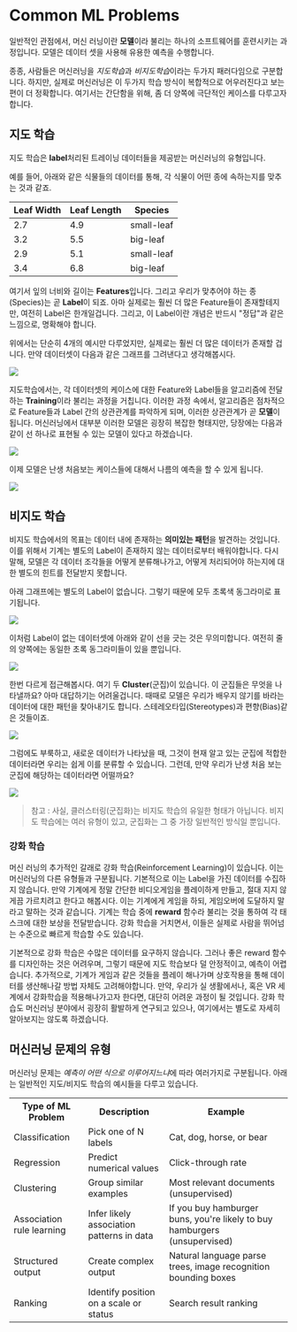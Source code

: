 # Common ML Problems

일반적인 관점에서, 머신 러닝이란 **모델**이라 불리는 하나의 소프트웨어를 훈련시키는 과정입니다. 모델은 데이터 셋을 사용해 유용한 예측을 수행합니다.

종종, 사람들은 머신러닝을 *지도학습*과 *비지도학습*이라는 두가지 패러다임으로 구분합니다. 하지만, 실제로 머신러닝은 이 두가지 학습 방식이 복합적으로 어우러진다고 보는 편이 더 정확합니다. 여기서는 간단함을 위해, 좀 더 양쪽에 극단적인 케이스를 다루고자 합니다.

## 지도 학습

지도 학습은 **label**처리된 트레이닝 데이터들을 제공받는 머신러닝의 유형입니다.

예를 들어, 아래와 같은 식물들의 데이터를 통해, 각 식물이 어떤 종에 속하는지를 맞추는 것과 같죠.

<table>
<thead>
<tr>
<th>Leaf Width</th>
<th>Leaf Length</th>
<th>Species</th>
</tr>
</thead>
<tbody>
<tr>
<td>2.7</td>
<td>4.9</td>
<td>small-leaf</td>
</tr>
<tr>
<td>3.2</td>
<td>5.5</td>
<td>big-leaf</td>
</tr>
<tr>
<td>2.9</td>
<td>5.1</td>
<td>small-leaf</td>
</tr>
<tr>
<td>3.4</td>
<td>6.8</td>
<td>big-leaf</td>
</tr>
</tbody>
</table>

여기서 잎의 너비와 길이는 **Features**입니다. 그리고 우리가 맞추어야 하는 종(Species)는 곧 **Label**이 되죠. 아마 실제로는 훨씬 더 많은 Feature들이 존재할테지만, 여전히 Label은 한개일겁니다. 그리고, 이 Label이란 개념은 반드시 "정답"과 같은 느낌으로, 명확해야 합니다.

위에서는 단순히 4개의 예시만 다루었지만, 실제로는 훨씬 더 많은 데이터가 존재할 겁니다. 만약 데이터셋이 다음과 같은 그래프를 그려낸다고 생각해봅시다.

<img src="https://developers.google.com/machine-learning/problem-framing/images/Graph1.svg?hl=ko">

지도학습에서는, 각 데이터셋의 케이스에 대한 Feature와 Label들을 알고리즘에 전달하는 **Training**이라 불리는 과정을 거칩니다. 이러한 과정 속에서, 알고리즘은 점차적으로 Feature들과 Label 간의 상관관계를 파악하게 되며, 이러한 상관관계가 곧 **모델**이 됩니다. 머신러닝에서 대부분 이러한 모델은 굉장히 복잡한 형태지만, 당장에는 다음과 같이 선 하나로 표현될 수 있는 모델이 있다고 하겠습니다.

<img src="https://developers.google.com/machine-learning/problem-framing/images/Graph2.svg?hl=ko">

이제 모델은 난생 처음보는 케이스들에 대해서 나름의 예측을 할 수 있게 됩니다.

<img src="https://developers.google.com/machine-learning/problem-framing/images/Graph3.svg?hl=ko">


## 비지도 학습 

비지도 학습에서의 목표는 데이터 내에 존재하는 **의미있는 패턴**을 발견하는 것입니다. 이를 위해서 기계는 별도의 Label이 존재하지 않는 데이터로부터 배워야합니다. 다시 말해, 모델은 각 데이터 조각들을 어떻게 분류해나가고, 어떻게 처리되어야 하는지에 대한 별도의 힌트를 전달받지 못합니다.

아래 그래프에는 별도의 Label이 없습니다. 그렇기 때문에 모두 초록색 동그라미로 표기됩니다.

<img src="https://developers.google.com/machine-learning/problem-framing/images/Graph4.svg?hl=ko" />

이처럼 Label이 없는 데이터셋에 아래와 같이 선을 긋는 것은 무의미합니다. 여전히 줄의 양쪽에는 동일한 초록 동그라미들이 있을 뿐입니다.

<img src="https://developers.google.com/machine-learning/problem-framing/images/Graph5.svg?hl=ko" />

한번 다르게 접근해봅시다. 여기 두 **Cluster**(군집)이 있습니다. 이 군집들은 무엇을 나타낼까요? 아마 대답하기는 어려울겁니다. 때때로 모델은 우리가 배우지 않기를 바라는 데이터에 대한 패턴을 찾아내기도 합니다. 스테레오타입(Stereotypes)과 편향(Bias)같은 것들이죠.

<img src="https://developers.google.com/machine-learning/problem-framing/images/Graph6.svg?hl=ko" />

그럼에도 부룩하고, 새로운 데이터가 나타났을 때, 그것이 현재 알고 있는 군집에 적합한 데이터라면 우리는 쉽게 이를 분류할 수 있습니다. 그런데, 만약 우리가 난생 처음 보는 군집에 해당하는 데이터라면 어떨까요?

<img src="https://developers.google.com/machine-learning/problem-framing/images/Graph7.svg?hl=ko" />

> 참고 : 사실, 클러스터링(군집화)는 비지도 학습의 유일한 형태가 아닙니다. 비지도 학습에는 여러 유형이 있고, 군집화는 그 중 가장 일반적인 방식일 뿐입니다.

### 강화 학습

머신 러닝의 추가적인 갈래로 강화 학습(Reinforcement Learning)이 있습니다. 이는 머신러닝의 다른 유형들과 구분됩니다. 기본적으로 이는 Label을 가진 데이터를 수집하지 않습니다. 만약 기계에게 정말 간단한 비디오게임을 플레이하게 만들고, 절대 지지 않게끔 가르치려고 한다고 해봅시다. 이는 기계에게 게임을 하되, 게임오버에 도달하지 말라고 말하는 것과 같습니다. 기계는 학습 중에 **reward** 함수라 불리는 것을 통하여 각 태스크에 대한 보상을 전달받습니다. 강화 학습을 거치면서, 이들은 실제로 사람을 뛰어넘는 수준으로 빠르게 학습할 수도 있습니다.

기본적으로 강화 학습은 수많은 데이터를 요구하지 않습니다. 그러나 좋은 reward 함수를 디자인하는 것은 어려우며, 그렇기 때문에 지도 학습보다 덜 안정적이고, 예측이 어렵습니다. 추가적으로, 기계가 게임과 같은 것들을 플레이 해나가며 상호작용을 통해 데이터를 생산해나갈 방법 자체도 고려해야합니다. 만약, 우리가 실 생활에서나, 혹은 VR 세계에서 강화학습을 적용해나가고자 한다면, 대단히 어려운 과정이 될 것입니다. 강화 학습도 머신러닝 분야에서 굉장히 활발하게 연구되고 있으나, 여기에서는 별도로 자세히 알아보지는 않도록 하겠습니다.

## 머신러닝 문제의 유형

머신러닝 문제는 *예측이 어떤 식으로 이루어지느냐*에 따라 여러가지로 구분됩니다. 아래는 일반적인 지도/비지도 학습의 예시들을 다루고 있습니다.

<table class="blue">
  <tbody><tr><th>Type of ML Problem</th><th>Description</th><th>Example</th></tr>
  <tr>
    <td>Classification</td>
    <td>Pick one of N labels</td>
    <td>Cat, dog, horse, or bear</td>
  </tr>
    <tr>
    <td>Regression</td>
      <td>Predict numerical values</td>
      <td>Click-through rate</td>
  </tr>
    <tr>
    <td>Clustering</td>
      <td>Group similar examples</td>
      <td>Most relevant documents (unsupervised)</td>
  </tr>
   <tr>
    <td>Association rule learning</td>
      <td>Infer likely association patterns in data</td>
      <td>If you buy hamburger buns, you're likely to buy hamburgers
        (unsupervised)</td>
  </tr>
    <tr>
    <td>Structured output</td>
      <td>Create complex output</td>
      <td>Natural language parse trees, image recognition bounding boxes</td>
  </tr>
      <tr>
    <td>Ranking</td>
      <td>Identify position on a scale or status</td>
      <td>Search result ranking</td>
  </tr>
</tbody></table>